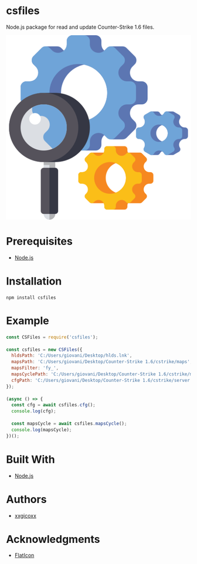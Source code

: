# csfiles
Node.js package for read and update Counter-Strike 1.6 files.

<p align="center">
  <img src="assets/imgs/csfiles.png">
</p>

# Prerequisites
* [Node.js](https://nodejs.org/en/)

# Installation
````
npm install csfiles
````

# Example
```javascript
const CSFiles = require('csfiles');

const csfiles = new CSFiles({
  hldsPath: 'C:/Users/giovani/Desktop/hlds.lnk',
  mapsPath: 'C:/Users/giovani/Desktop/Counter-Strike 1.6/cstrike/maps',
  mapsFilter: 'fy_',
  mapsCyclePath: 'C:/Users/giovani/Desktop/Counter-Strike 1.6/cstrike/mapcycle.txt',
  cfgPath: 'C:/Users/giovani/Desktop/Counter-Strike 1.6/cstrike/server.cfg',
});

(async () => {
  const cfg = await csfiles.cfg();
  console.log(cfg);

  const mapsCycle = await csfiles.mapsCycle();
  console.log(mapsCycle);
})();
```

# Built With
* [Node.js](https://nodejs.org/en/)

# Authors
* [xxgicoxx](https://github.com/xxgicoxx)

# Acknowledgments
* [FlatIcon](https://www.flaticon.com/)